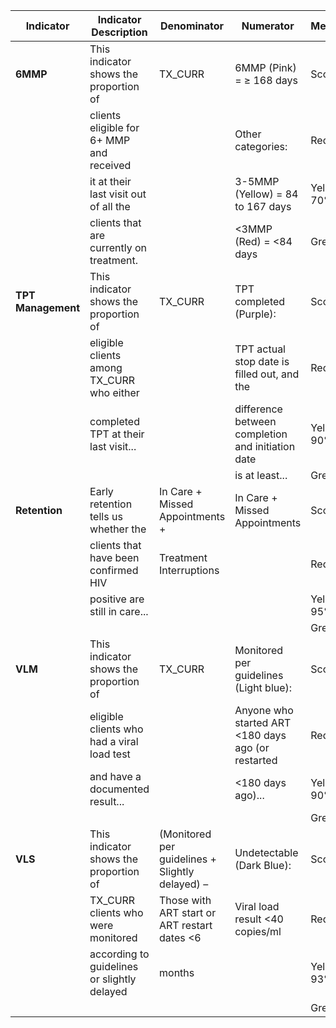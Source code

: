 | **Indicator**      | **Indicator Description**                        | **Denominator**                                          | **Numerator**                                             | **Measurement**                            | **Disaggregation**                       |
|----------------|---------------------------------------------|----------------------------------------------------|-----------------------------------------------------|---------------------------------------|--------------------------------------|
| **6MMP**            | This indicator shows the proportion of      | TX_CURR                                            | 6MMP (Pink) = ≥ 168 days                            | Score card:                           | Pediatrics:  0-19 years                         |
|                | clients eligible for 6+ MMP and received    |                                                    | Other categories:                                   | Red: <50%                             |        Adults: >19 years                    |
|                | it at their last visit out of all the       |                                                    | 3-5MMP (Yellow) = 84 to 167 days                   | Yellow: 50-70%                        |                    |
|                | clients that are currently on treatment.    |                                                    | <3MMP (Red) = <84 days                              | Green: >70%                           |                                      |
| **TPT Management** | This indicator shows the proportion of      | TX_CURR                                            | TPT completed (Purple):                            | Score card:                           | Pediatrics:                          |
|                | eligible clients among TX_CURR who either   |                                                    | TPT actual stop date is filled out, and the        | Red: <80%                             | 0-19                                 |
|                | completed TPT at their last visit...        |                                                    | difference between completion and initiation date  | Yellow: 80-90%                        | Adults: >19                          |
|                |                                             |                                                    | is at least...                                     | Green: >90%                           |                                      |
| **Retention**      | Early retention tells us whether the        | In Care + Missed Appointments +                   | In Care + Missed Appointments                      | Score card:                           | All                                  |
|                | clients that have been confirmed HIV        | Treatment Interruptions                            |                                                     | Red: <90%                             | Men ages 20-39                       |
|                | positive are still in care...               |                                                    |                                                     | Yellow: 90-95%                        | Pediatrics: 0-19                     |
|                |                                             |                                                    |                                                     | Green: >95%                           | PBFW                                 |
| **VLM**            | This indicator shows the proportion of      | TX_CURR                                            | Monitored per guidelines (Light blue):             | Score card:                           | All                                  |
|                | eligible clients who had a viral load test  |                                                    | Anyone who started ART <180 days ago (or restarted | Red: <80%                             | Men ages 20-39                       |
|                | and have a documented result...             |                                                    | <180 days ago)...                                  | Yellow: 80-90%                        | Pediatrics: 0-19                     |
|                |                                             |                                                    |                                                     | Green: >90%                           | PBFW                                 |
| **VLS**            | This indicator shows the proportion of      | (Monitored per guidelines + Slightly delayed) –   | Undetectable (Dark Blue):                         | Score card:                           | All                                  |
|                | TX_CURR clients who were monitored          | Those with ART start or ART restart dates <6      | Viral load result <40 copies/ml                   | Red: <85%                             | Men ages 20-39                       |
|                | according to guidelines or slightly delayed | months                                             |                                                     | Yellow: 85-93%                        | Pediatrics: 0-19                     |
|                |                                             |                                                    |                                                     | Green: >93%                           | PBFW                                 |
